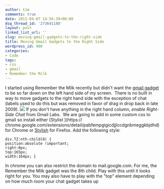 ```yaml
---
author: tim
comments: true
date: 2011-04-07 14:56:39+00:00
dsq_thread_id: '273641188'
layout: post
linked_list_url: ''
slug: moving-gmail-gadgets-to-the-right-side
title: Moving Gmail Gadgets to the Right Side
wordpress_id: 900
categories:
- Code
tags:
- css
- gmail
- Remember the Milk
---
```


I started using Remember the Milk recently but didn't want the [gmail
gadget](http://www.rememberthemilk.com/services/gmail/gadget/) to be so far
down on the left hand side of my screen.  There is no built in way to move
gadgets to the right hand side with the exception of chat (labels used to do
this but was removed in favor of drag in drop back in late 2009).
[![](http://timbroder.com/wp-content/uploads/2011/04/gmail_right_widgets.png)](http://timbroder.com/wp-content/uploads/2011/04/gmail_right_widgets.png)   If you don't have anything
in the right hand column, _enable Right-Side Chat_ from Gmail Labs.  We are
going to add in some custom css to gmail so install either [Stylist ](https://
chrome.google.com/extensions/detail/pabfempgigicdjjlccdgnbmeggkbjdhd)for
Chrome or [Stylish](https://addons.mozilla.org/en-US/firefox/addon/stylish/)
for Firefox. Add the following style: 

```
div.TZ:nth-child(8) {
position:absolute !important; 
right:0px; 
top:165px; 
width:164px; }
```

In chrome you can also restrict the domain to mail.google.com. For me, the
Remember the Milk gadget was the 8th child. Play with this until it looks
right for you. You may also have to play with the "top" element depending on
how much room your chat gadget takes up